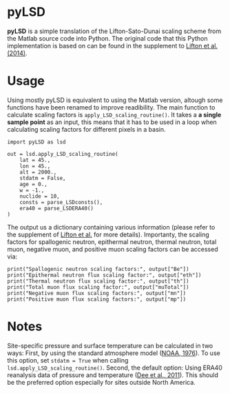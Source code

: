 # pyLSD

__pyLSD__ is a simple translation of the Lifton-Sato-Dunai scaling scheme from the Matlab source code into Python.
The original code that this Python implementation is based on can be found in the supplement to 
[Lifton et al. (2014)](https://doi.org/10.1016/j.epsl.2013.10.052).

# Usage

Using mostly pyLSD is equivalent to using the Matlab version, altough some functions have been renamed to improve readibility. 
The main function to calculate scaling factors is `apply_LSD_scaling_routine()`. It takes a __a single sample point__ as an input, 
this means that it has to be used in a loop when calculating scaling factors for different pixels in a basin.

```
import pyLSD as lsd

out = lsd.apply_LSD_scaling_routine(
    lat = 45.,
    lon = 45.,
    alt = 2000.,
    stdatm = False,
    age = 0.,
    w = -1.,
    nuclide = 10,
    consts = parse_LSDconsts(),
    era40 = parse_LSDERA40()
)
```

The output us a dictionary containing various information (please refer to the supplement of [Lifton et al.](https://doi.org/10.1016/j.epsl.2013.10.052) for more details). 
Importanty, the scaling factors for spallogenic neutron, epithermal neutron, thermal neutron, total muon, negative muon, 
and positive muon scaling factors can be accessed via:

```
print("Spallogenic neutron scaling factors:", output["Be"])
print("Epithermal neutron flux scaling factor:", output["eth"])
print("Thermal neutron flux scaling factor:", output["th"])
print("Total muon flux scaling factor:", output["muTotal"])
print("Negative muon flux scaling factors:", output["mn"])
print("Positive muon flux scaling factors:", output["mp"])
```

# Notes

Site-specific pressure and surface temperature can be calculated in two ways: First, by using the standard atmosphere model 
([NOAA, 1976](https://www.ngdc.noaa.gov/stp/space-weather/online-publications/miscellaneous/us-standard-atmosphere-1976/us-standard-atmosphere_st76-1562_noaa.pdf)). 
To use this option, set `stdatm = True` when calling `lsd.apply_LSD_scaling_routine()`. Second, the default option: 
Using ERA40 reanalysis data of pressure and temperature ([Dee et al., 2011](https://doi.org/10.1002/qj.828)). 
This should be the preferred option especially for sites outside North America.